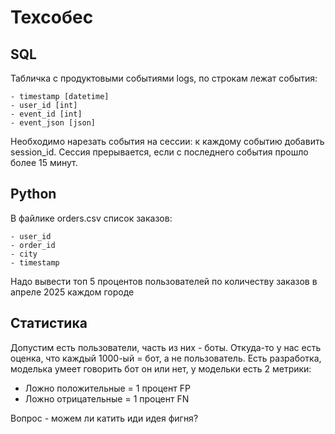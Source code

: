 # Техсобес

## SQL 

Табличка с продуктовыми событиями logs, по строкам лежат события:
```
- timestamp [datetime]
- user_id [int]
- event_id [int]
- event_json [json]
```
Необходимо нарезать события на сессии: к каждому событию добавить session_id. Сессия прерывается, если с последнего события прошло более 15 минут.

## Python 

В файлике orders.csv список заказов:
```
- user_id 
- order_id 
- city
- timestamp 
```
Надо вывести топ 5 процентов пользователей по количеству заказов в апреле 2025 каждом городе


## Статистика

Допустим есть пользователи, часть из них - боты. 
Откуда-то у нас есть оценка, что каждый 1000-ый = бот, а не пользователь. 
Есть разработка, моделька умеет говорить бот он или нет, у модельки есть 2 метрики: 

- Ложно положительные = 1 процент FP
- Ложно отрицательные = 1 процент FN

Вопрос - можем ли катить иди идея фигня?